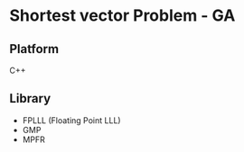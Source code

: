 # Shortest vector Problem - GA

## Platform

C++

## Library

- FPLLL (Floating Point LLL)
- GMP
- MPFR
